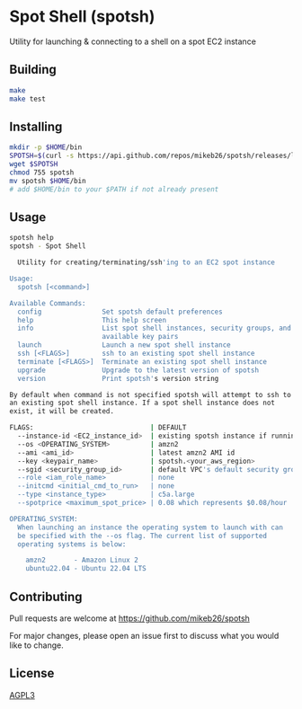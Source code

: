 # Spot Shell (spotsh)
Utility for launching &amp; connecting to a shell on a spot EC2 instance

## Building

```bash
make
make test
```

## Installing

```bash
mkdir -p $HOME/bin
SPOTSH=$(curl -s https://api.github.com/repos/mikeb26/spotsh/releases/latest | grep browser_download_url | cut -f2,3 -d: | tr -d \")
wget $SPOTSH
chmod 755 spotsh
mv spotsh $HOME/bin
# add $HOME/bin to your $PATH if not already present
```

## Usage

```bash
spotsh help
spotsh - Spot Shell

  Utility for creating/terminating/ssh'ing to an EC2 spot instance

Usage:
  spotsh [<command>]

Available Commands:
  config               Set spotsh default preferences
  help                 This help screen
  info                 List spot shell instances, security groups, and
                       available key pairs
  launch               Launch a new spot shell instance
  ssh [<FLAGS>]        ssh to an existing spot shell instance
  terminate [<FLAGS>]  Terminate an existing spot shell instance
  upgrade              Upgrade to the latest version of spotsh
  version              Print spotsh's version string

By default when command is not specified spotsh will attempt to ssh to
an existing spot shell instance. If a spot shell instance does not
exist, it will be created.

FLAGS:                             | DEFAULT
  --instance-id <EC2_instance_id>  | existing spotsh instance if running
  --os <OPERATING_SYSTEM>          | amzn2
  --ami <ami_id>                   | latest amzn2 AMI id
  --key <keypair_name>             | spotsh.<your_aws_region>
  --sgid <security_group_id>       | default VPC's default security group
  --role <iam_role_name>           | none
  --initcmd <initial_cmd_to_run>   | none
  --type <instance_type>           | c5a.large
  --spotprice <maximum_spot_price> | 0.08 which represents $0.08/hour

OPERATING_SYSTEM:
  When launching an instance the operating system to launch with can
  be specified with the --os flag. The current list of supported
  operating systems is below:

    amzn2       - Amazon Linux 2
    ubuntu22.04 - Ubuntu 22.04 LTS
```

## Contributing
Pull requests are welcome at https://github.com/mikeb26/spotsh

For major changes, please open an issue first to discuss what you
would like to change.

## License
[AGPL3](https://www.gnu.org/licenses/agpl-3.0.en.html)
